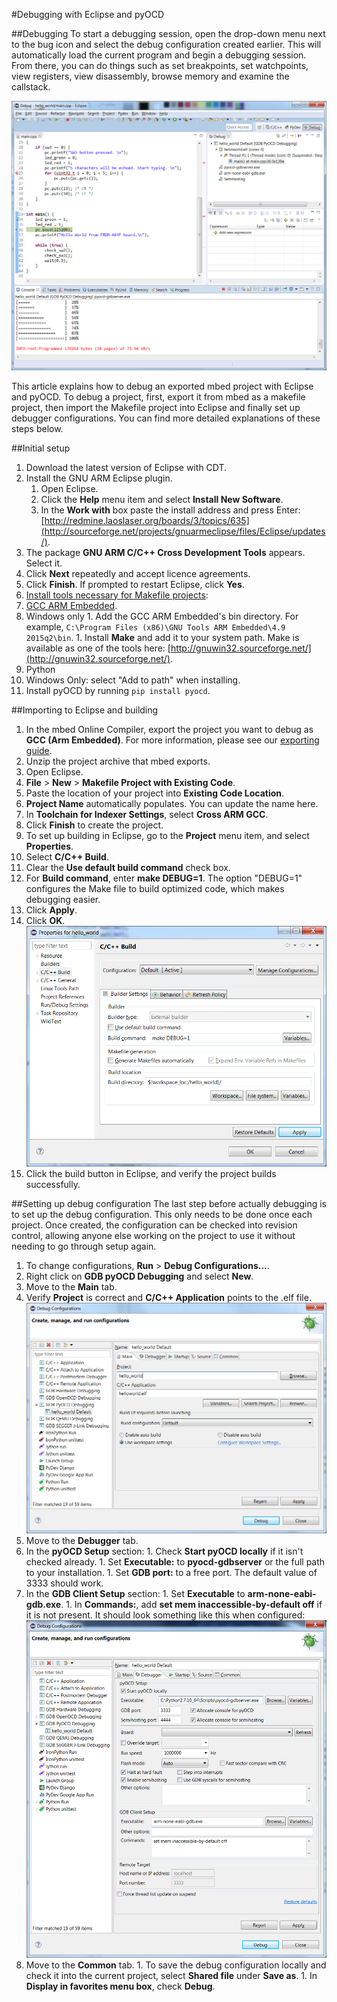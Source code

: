 #Debugging with Eclipse and pyOCD

##Debugging
To start a debugging session, open the drop-down menu next to the bug icon and select the debug configuration created earlier. This will automatically load the current program and begin a debugging session. From there, you can do things such as set breakpoints, set watchpoints, view registers, view disassembly, browse memory and examine the callstack.

<span class="images">![](Images/21_-_debugging_4.png)</span>

This article explains how to debug an exported mbed project with Eclipse and pyOCD. To debug a project, first, export it from mbed as a makefile project, then import the Makefile project into Eclipse and finally set up debugger configurations. You can find more detailed explanations of these steps below.

##Initial setup
1. Download the latest version of Eclipse with CDT.
1. Install the GNU ARM Eclipse plugin.
	1. Open Eclipse.
	1. Click the **Help** menu item and select **Install New Software**.
	1. In the **Work with** box paste the install address and press Enter: [http://redmine.laoslaser.org/boards/3/topics/635](http://sourceforge.net/projects/gnuarmeclipse/files/Eclipse/updates/).
  1. The package **GNU ARM C/C++ Cross Development Tools** appears. Select it.
  1. Click **Next** repeatedly and accept licence agreements.
  1. Click **Finish**. If prompted to restart Eclipse, click **Yes**.
1. [Install tools necessary for Makefile projects](https://docs.mbed.com/docs/mbed-os-handbook/en/5.3/dev_tools/third_party/):
  1. [GCC ARM Embedded](https://launchpad.net/gcc-arm-embedded).
  1. Windows only
    1. Add the GCC ARM Embedded's bin directory. For example, `C:\Program Files (x86)\GNU Tools ARM Embedded\4.9 2015q2\bin`.
    1. Install **Make** and add it to your system path. Make is available as one of the tools here: [http://gnuwin32.sourceforge.net/](http://gnuwin32.sourceforge.net/).
1. Python
  1. Windows Only: select "Add to path" when installing.
1. Install pyOCD by running ``pip install pyocd``.

##Importing to Eclipse and building
1. In the mbed Online Compiler, export the project you want to debug as **GCC (Arm Embedded)**. For more information, please see our [exporting guide](https://docs.mbed.com/docs/mbed-os-handbook/en/5.3/dev_tools/third_party/).
1. Unzip the project archive that mbed exports.
1. Open Eclipse.
1. **File** > **New** > **Makefile Project with Existing Code**.
  1. Paste the location of your project into **Existing Code Location**.
  1. **Project Name** automatically populates. You can update the name here.
  1. In **Toolchain for Indexer Settings**, select **Cross ARM GCC**.
  1. Click **Finish** to create the project.
1. To set up building in Eclipse, go to the **Project** menu item, and select **Properties**.
  1. Select **C/C++ Build**.
  1. Clear the **Use default build command** check box.
  1. For **Build command**, enter **make DEBUG=1**. The option "DEBUG=1" configures the Make file to build optimized code, which makes debugging easier.
  1. Click **Apply**. 
  1. Click **OK**.
  <span class="images">![](Images/30_-_build_config.png)</span>
1. Click the build button in Eclipse, and verify the project builds successfully.

##Setting up debug configuration
The last step before actually debugging is to set up the debug configuration. This only needs to be done once each project. Once created, the configuration can be checked into revision control, allowing anyone else working on the project to use it without needing to go through setup again.

1. To change configurations, **Run** > **Debug Configurations...**.
1. Right click on **GDB pyOCD Debugging** and select **New**.
1. Move to the **Main** tab. 
1. Verify **Project** is correct and **C/C++ Application** points to the .elf file.
<span class="images">![](Images/10_-_debug_main_3.png)</span>
1. Move to the **Debugger** tab.
  1. In the **pyOCD Setup** section:
    1. Check **Start pyOCD locally** if it isn't checked already.
    1. Set **Executable:** to **pyocd-gdbserver** or the full path to your installation.
    1. Set **GDB port:** to a free port. The default value of 3333 should work.
  1. In the **GDB Client Setup** section:
    1. Set **Executable** to **arm-none-eabi-gdb.exe**.
    1. In **Commands:**, add **set mem inaccessible-by-default off** if it is not present. It should look something like this when configured: 
  <span class="images">![](Images/11_-_debug_debugger_2.png)</span>
  1. Move to the **Common** tab.
    1. To save the debug configuration locally and check it into the current project, select **Shared file** under **Save as**.
    1. In **Display in favorites menu box**, check **Debug**.
